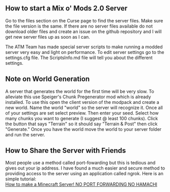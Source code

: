 ## How to start a Mix o' Mods 2.0 Server
Go to the files section on the Curse page to find the server files. Make sure the file version is the same. If there are no server files available do not download older files and create an issue on the github repository and I will get new server files up as soon as I can.  

The ATM Team has made special server scripts to make running a modded server very easy and light on performance. To edit server settings go to the settings.cfg file. The ScriptsInfo.md file will tell you about the different settings.

## Note on World Generation
A server that generates the world for the first time will be very slow. To alleviate this use Speiger's Chunk Pregenerator mod which is already installed. To use this open the client version of the modpack and create a new world. Name the world "world" so the server will recognize it. Once all of your settings are set select preview. Then enter your seed. Select how many chunks you want to generate (I suggest @ least 100 chunks). Click the button that says "Terrain" so it should say "Terrain & Post" then click "Generate." Once you have the world move the world to your server folder and run the server.

## How to Share the Server with Friends
Most people use a method called port-fowarding but this is tedious and gives out your ip address. I have found a much easier and secure method to providing access to the server using an application called ngrok. Here is an simple tutorial:  
[How to make a Minecraft Server! NO PORT FORWARDING NO HAMACHI](https://www.youtube.com/watch?v=jLPdmTnZ_nM&list=PLUwylfNEVQCwmb1hnLCwFUx8nIj4AIQ1E&index=13)

